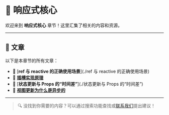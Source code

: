 # 📲 响应式核心

欢迎来到 **响应式核心** 章节！这里汇集了相关的内容和资源。

---

## 📝 文章

以下是本章节的所有文章：

- 📄 [**ref 与 reactive 的正确使用场景**](./ref 与 reactive 的正确使用场景)
- 📃 [**插槽实现原理**](./插槽实现原理)
- 📑 [**状态更新与 Props 的“时间差”**](./状态更新与 Props 的“时间差”)
- 📜 [**视图更新为什么是异步的**](./视图更新为什么是异步的)

---

> 🔍 没找到你需要的内容？可以通过搜索功能查找或[联系我们](https://github.com/benhaooo)提出建议！
